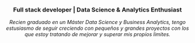 <h3 align="center">Full stack developer | Data Science & Analytics Enthusiast</h3>
</p>
<p align="center">
    <em>
        Recien graduado en un Máster Data Science y Business Analytics, tengo estusiasmo de seguir creciendo con pequeños y grandes proyectos con los que estoy tratando de mejorar y superar mis propios limites.
    </em>
    <br>
</p>
